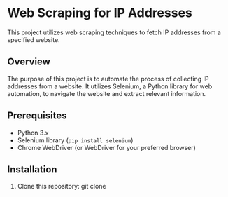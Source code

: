 # Web Scraping for IP Addresses

This project utilizes web scraping techniques to fetch IP addresses from a specified website.

## Overview

The purpose of this project is to automate the process of collecting IP addresses from a website. It utilizes Selenium, a Python library for web automation, to navigate the website and extract relevant information.

## Prerequisites

- Python 3.x
- Selenium library (`pip install selenium`)
- Chrome WebDriver (or WebDriver for your preferred browser)

## Installation

1. Clone this repository:
git clone